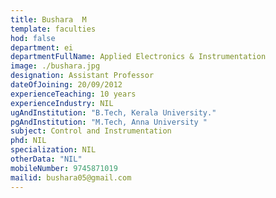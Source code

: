 ```yaml
---
title: Bushara  M
template: faculties
hod: false
department: ei
departmentFullName: Applied Electronics & Instrumentation
image: ./bushara.jpg
designation: Assistant Professor
dateOfJoining: 20/09/2012
experienceTeaching: 10 years
experienceIndustry: NIL
ugAndInstitution: "B.Tech, Kerala University."
pgAndInstitution: "M.Tech, Anna University "
subject: Control and Instrumentation
phd: NIL
specialization: NIL
otherData: "NIL"
mobileNumber: 9745871019
mailid: bushara05@gmail.com
---
```

